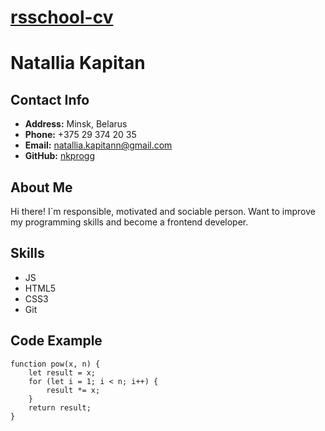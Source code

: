 # __[rsschool-cv](https://nkprogg.github.io/rsschool-cv/)__

# __Natallia Kapitan__

## __Contact Info__
- __Address:__ Minsk, Belarus
- __Phone:__ +375 29 374 20 35
- __Email:__ natallia.kapitann@gmail.com
- __GitHub:__ [nkprogg](https://github.com/nkprogg)

## __About Me__
Hi there! I`m responsible, motivated and sociable person. Want to improve my programming skills and become a frontend developer.

## __Skills__
- JS
- HTML5
- CSS3
- Git

## __Code Example__
```
function pow(x, n) {
    let result = x;
    for (let i = 1; i < n; i++) {
        result *= x;
    }
    return result;
}
```